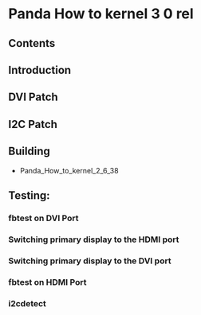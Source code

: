# Panda How to kernel 3 0 rel
## Contents
## Introduction
## DVI Patch
## I2C Patch
## Building
* Panda_How_to_kernel_2_6_38
## Testing:
### fbtest on DVI Port
### Switching primary display to the HDMI port
### Switching primary display to the DVI port
### fbtest on HDMI Port
### i2cdetect
